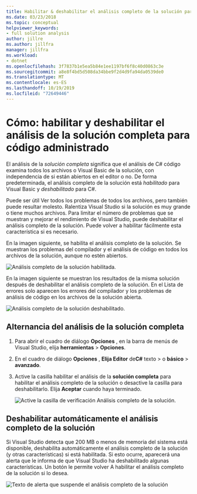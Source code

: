 ```yaml
---
title: Habilitar & deshabilitar el análisis completo de la solución para código administrado
ms.date: 03/23/2018
ms.topic: conceptual
helpviewer_keywords:
- full solution analysis
author: jillre
ms.author: jillfra
manager: jillfra
ms.workload:
- dotnet
ms.openlocfilehash: 3f7837b1e5ea5b84e1ee1197bf6f8c40d0863c3e
ms.sourcegitcommit: a8e8f4bd5d508da34bbe9f2d4d9fa94da0539de0
ms.translationtype: MT
ms.contentlocale: es-ES
ms.lasthandoff: 10/19/2019
ms.locfileid: "72649446"
---
```

# <a name="how-to-enable-and-disable-full-solution-analysis-for-managed-code"></a>Cómo: habilitar y deshabilitar el análisis de la solución completa para código administrado

El análisis de la *solución completa* significa que el análisis de C# código examina todos los archivos o Visual Basic de la solución, con independencia de si están abiertos en el editor o no. De forma predeterminada, el análisis completo de la solución está *habilitado* para Visual Basic y *deshabilitado* para C#.

Puede ser útil Ver todos los problemas de todos los archivos, pero también puede resultar molesto. Ralentiza Visual Studio si la solución es muy grande o tiene muchos archivos. Para limitar el número de problemas que se muestran y mejorar el rendimiento de Visual Studio, puede deshabilitar el análisis completo de la solución. Puede volver a habilitar fácilmente esta característica si es necesario.

En la imagen siguiente, se habilita el análisis completo de la solución. Se muestran los problemas del compilador y el análisis de código en todos los archivos de la solución, aunque no estén abiertos.

![Análisis completo de la solución habilitada.](../code-quality/media/fsa_enabled.png)

En la imagen siguiente se muestran los resultados de la misma solución después de deshabilitar el análisis completo de la solución. En el Lista de errores solo aparecen los errores del compilador y los problemas de análisis de código en los archivos de la solución abierta.

![Análisis completo de la solución deshabilitado.](../code-quality/media/fsa_disabled.png)

## <a name="toggle-full-solution-analysis"></a>Alternancia del análisis de la solución completa

1. Para abrir el cuadro de diálogo **Opciones** , en la barra de menús de Visual Studio, elija **herramientas**  > **Opciones**.

1. En el cuadro de diálogo **Opciones** , **Elija Editor** de**C#** texto  >  o **básico**  > **avanzado**.

1. Active la casilla habilitar el análisis de la **solución completa** para habilitar el análisis completo de la solución o desactive la casilla para deshabilitarlo. Elija **Aceptar** cuando haya terminado.

   ![Active la casilla de verificación Análisis completo de la solución.](../code-quality/media/options-enable-full-solution-analysis.png)

## <a name="automatically-disable-full-solution-analysis"></a>Deshabilitar automáticamente el análisis completo de la solución

Si Visual Studio detecta que 200 MB o menos de memoria del sistema está disponible, deshabilita automáticamente el análisis completo de la solución (y otras características) si está habilitada. Si esto ocurre, aparecerá una alerta que le informa de que Visual Studio ha deshabilitado algunas características. Un botón le permite volver A habilitar el análisis completo de la solución si lo desea.

![Texto de alerta que suspende el análisis completo de la solución](../code-quality/media/fsa_alert.png)
